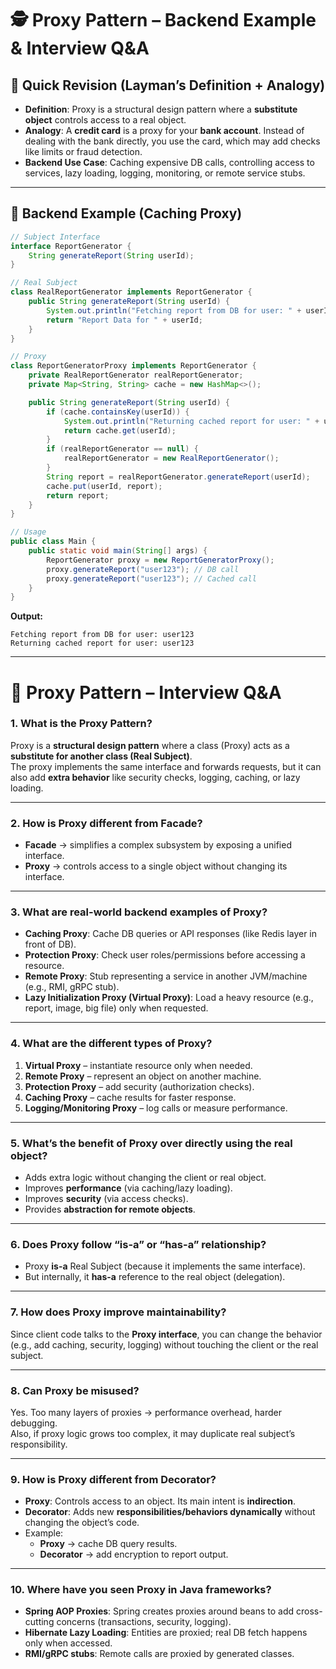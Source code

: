 # 🕵️ Proxy Pattern – Backend Example & Interview Q&A

## 📝 Quick Revision (Layman’s Definition + Analogy)

- **Definition**: Proxy is a structural design pattern where a **substitute object** controls access to a real object.  
- **Analogy**: A **credit card** is a proxy for your **bank account**. Instead of dealing with the bank directly, you use the card, which may add checks like limits or fraud detection.  
- **Backend Use Case**: Caching expensive DB calls, controlling access to services, lazy loading, logging, monitoring, or remote service stubs.  

---

## 🔹 Backend Example (Caching Proxy)

```java
// Subject Interface
interface ReportGenerator {
    String generateReport(String userId);
}

// Real Subject
class RealReportGenerator implements ReportGenerator {
    public String generateReport(String userId) {
        System.out.println("Fetching report from DB for user: " + userId);
        return "Report Data for " + userId;
    }
}

// Proxy
class ReportGeneratorProxy implements ReportGenerator {
    private RealReportGenerator realReportGenerator;
    private Map<String, String> cache = new HashMap<>();

    public String generateReport(String userId) {
        if (cache.containsKey(userId)) {
            System.out.println("Returning cached report for user: " + userId);
            return cache.get(userId);
        }
        if (realReportGenerator == null) {
            realReportGenerator = new RealReportGenerator();
        }
        String report = realReportGenerator.generateReport(userId);
        cache.put(userId, report);
        return report;
    }
}

// Usage
public class Main {
    public static void main(String[] args) {
        ReportGenerator proxy = new ReportGeneratorProxy();
        proxy.generateReport("user123"); // DB call
        proxy.generateReport("user123"); // Cached call
    }
}
```

**Output:**
```
Fetching report from DB for user: user123
Returning cached report for user: user123
```

---

# 🎤 Proxy Pattern – Interview Q&A

### 1. What is the Proxy Pattern?
Proxy is a **structural design pattern** where a class (Proxy) acts as a **substitute for another class (Real Subject)**.  
The proxy implements the same interface and forwards requests, but it can also add **extra behavior** like security checks, logging, caching, or lazy loading.  

---

### 2. How is Proxy different from Facade?
- **Facade** → simplifies a complex subsystem by exposing a unified interface.  
- **Proxy** → controls access to a single object without changing its interface.  

---

### 3. What are real-world backend examples of Proxy?
- **Caching Proxy**: Cache DB queries or API responses (like Redis layer in front of DB).  
- **Protection Proxy**: Check user roles/permissions before accessing a resource.  
- **Remote Proxy**: Stub representing a service in another JVM/machine (e.g., RMI, gRPC stub).  
- **Lazy Initialization Proxy (Virtual Proxy)**: Load a heavy resource (e.g., report, image, big file) only when requested.  

---

### 4. What are the different types of Proxy?
1. **Virtual Proxy** – instantiate resource only when needed.  
2. **Remote Proxy** – represent an object on another machine.  
3. **Protection Proxy** – add security (authorization checks).  
4. **Caching Proxy** – cache results for faster response.  
5. **Logging/Monitoring Proxy** – log calls or measure performance.  

---

### 5. What’s the benefit of Proxy over directly using the real object?
- Adds extra logic without changing the client or real object.  
- Improves **performance** (via caching/lazy loading).  
- Improves **security** (via access checks).  
- Provides **abstraction for remote objects**.  

---

### 6. Does Proxy follow “is-a” or “has-a” relationship?
- Proxy **is-a** Real Subject (because it implements the same interface).  
- But internally, it **has-a** reference to the real object (delegation).  

---

### 7. How does Proxy improve maintainability?
Since client code talks to the **Proxy interface**, you can change the behavior (e.g., add caching, security, logging) without touching the client or the real subject.  

---

### 8. Can Proxy be misused?
Yes. Too many layers of proxies → performance overhead, harder debugging.  
Also, if proxy logic grows too complex, it may duplicate real subject’s responsibility.  

---

### 9. How is Proxy different from Decorator?
- **Proxy**: Controls access to an object. Its main intent is **indirection**.  
- **Decorator**: Adds new **responsibilities/behaviors dynamically** without changing the object’s code.  
- Example:  
  - **Proxy** → cache DB query results.  
  - **Decorator** → add encryption to report output.  

---

### 10. Where have you seen Proxy in Java frameworks?
- **Spring AOP Proxies**: Spring creates proxies around beans to add cross-cutting concerns (transactions, security, logging).  
- **Hibernate Lazy Loading**: Entities are proxied; real DB fetch happens only when accessed.  
- **RMI/gRPC stubs**: Remote calls are proxied by generated classes.  
